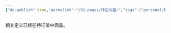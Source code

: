 ```yaml
---
{"dg-publish":true,"permalink":"/02-pages/特征向量/","tags":["personal/blog","线性代数/特征值","概念"]}
---
```


相关定义已经在特征值中涵盖。